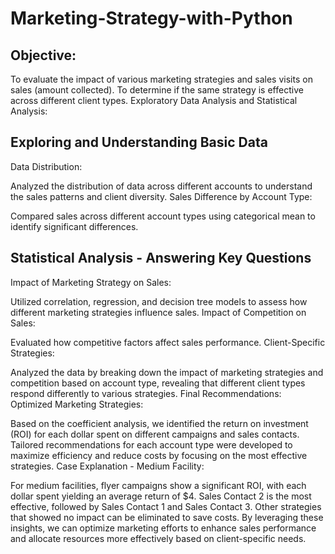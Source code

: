 # Marketing-Strategy-with-Python

## Objective:

To evaluate the impact of various marketing strategies and sales visits on sales (amount collected).
To determine if the same strategy is effective across different client types.
Exploratory Data Analysis and Statistical Analysis:

## Exploring and Understanding Basic Data
Data Distribution:

Analyzed the distribution of data across different accounts to understand the sales patterns and client diversity.
Sales Difference by Account Type:

Compared sales across different account types using categorical mean to identify significant differences.
## Statistical Analysis - Answering Key Questions
Impact of Marketing Strategy on Sales:

Utilized correlation, regression, and decision tree models to assess how different marketing strategies influence sales.
Impact of Competition on Sales:

Evaluated how competitive factors affect sales performance.
Client-Specific Strategies:

Analyzed the data by breaking down the impact of marketing strategies and competition based on account type, revealing that different client types respond differently to various strategies.
Final Recommendations:
Optimized Marketing Strategies:

Based on the coefficient analysis, we identified the return on investment (ROI) for each dollar spent on different campaigns and sales contacts.
Tailored recommendations for each account type were developed to maximize efficiency and reduce costs by focusing on the most effective strategies.
Case Explanation - Medium Facility:

For medium facilities, flyer campaigns show a significant ROI, with each dollar spent yielding an average return of $4.
Sales Contact 2 is the most effective, followed by Sales Contact 1 and Sales Contact 3.
Other strategies that showed no impact can be eliminated to save costs.
By leveraging these insights, we can optimize marketing efforts to enhance sales performance and allocate resources more effectively based on client-specific needs.
